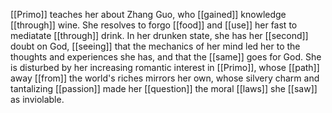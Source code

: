 [[Primo]] teaches her about Zhang Guo, who [[gained]] knowledge [[through]] wine. She resolves to forgo [[food]] and [[use]] her fast to mediatate [[through]] drink. In her drunken state, she has her [[second]] doubt on God, [[seeing]] that the mechanics of her mind led her to the thoughts and experiences she has, and that the [[same]] goes for God. She is disturbed by her increasing romantic interest in [[Primo]], whose [[path]] away [[from]] the world's riches mirrors her own, whose silvery charm and tantalizing [[passion]] made her [[question]] the moral [[laws]] she [[saw]] as inviolable. 